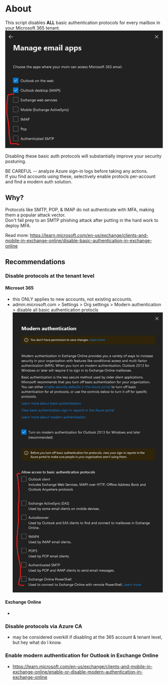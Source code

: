 # About

This script disables **ALL** basic authentication protocols for every mailbox in your Microsoft 365 tenant.
![alt text](screenshot1.png)

Disabling these basic auth protocols will substantially improve your security posturing.

BE CAREFUL -- analyze Azure sign-in logs before taking any actions.  
If you find accounts using these, selectively enable protocls per-account and find a modern auth solution.

## Why?

Protocols like SMTP, POP, & IMAP do not authenticate with MFA, making them a popular attack vector.  
Don't fall prey to an SMTP phishing attack after putting in the hard work to deploy MFA.

Read more: https://learn.microsoft.com/en-us/exchange/clients-and-mobile-in-exchange-online/disable-basic-authentication-in-exchange-online

## Recommendations

### Disable protocols at the tenant level

#### Microsot 365
- this ONLY applies to new accounts, not existing accounts.
- admin.microsoft.com > Settings > Org settings > Modern authentication > disable all basic authentication protocls
![alt text](screenshot2.png)

#### Exchange Online
- 

### Disable protocols via Azure CA
- may be considered overkill if disabling at the 365 account & tenant level, but hey what do I know.

### Enable modern authentication for Outlook in Exchange Online
- https://learn.microsoft.com/en-us/exchange/clients-and-mobile-in-exchange-online/enable-or-disable-modern-authentication-in-exchange-online
